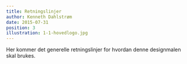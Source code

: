 ```yaml
---
title: Retningslinjer
author: Kenneth Dahlstrøm
date: 2015-07-31
position: 3
illustration: 1-1-hovedlogo.jpg
---
```


Her kommer det generelle retningslinjer for hvordan denne designmalen skal brukes.
